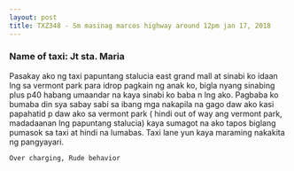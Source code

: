 ```yaml
---
layout: post
title: TXZ348 - Sm masinag marcos highway around 12pm jan 17, 2018
---
```


### Name of taxi: Jt sta. Maria

Pasakay ako ng taxi papuntang stalucia east grand mall at sinabi ko idaan lng sa vermont park para idrop pagkain ng anak ko, bigla nyang sinabing plus p40 habang umaandar na kaya sinabi ko baba n lng ako. Pagbaba ko bumaba din sya sabay sabi sa ibang mga nakapila na gago daw ako kasi papahatid p daw ako sa vermont park ( hindi out of way ang vermont park, madadaanan lng papuntang stalucia) kaya sumagot na ako tapos biglang pumasok sa taxi at hindi na lumabas. Taxi lane yun kaya maraming nakakita ng pangyayari. 

```Over charging, Rude behavior```
